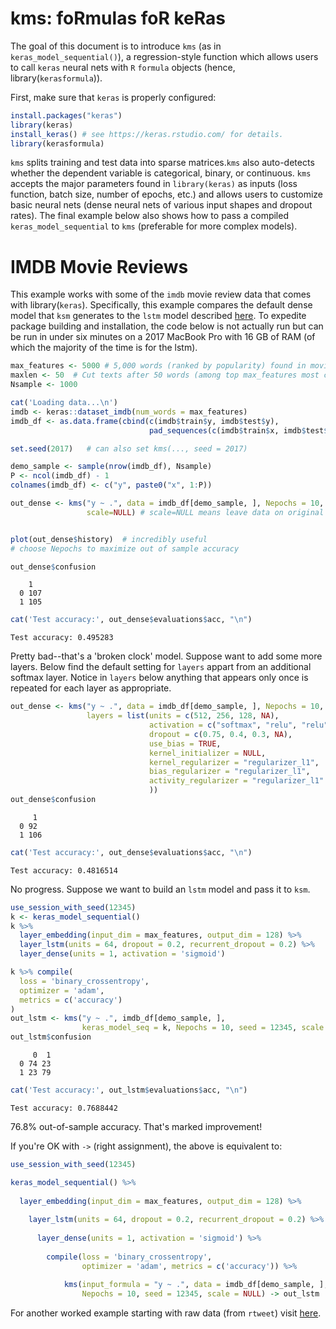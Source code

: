 kms: foRmulas foR keRas
================

The goal of this document is to introduce `kms` (as in `keras_model_sequential()`), a regression-style function which allows users to call `keras` neural nets with `R` `formula` objects (hence, library(`kerasformula`)).

First, make sure that `keras` is properly configured:

``` r
install.packages("keras")
library(keras)
install_keras() # see https://keras.rstudio.com/ for details. 
library(kerasformula)
```

`kms` splits training and test data into sparse matrices.`kms` also auto-detects whether the dependent variable is categorical, binary, or continuous. `kms` accepts the major parameters found in `library(keras)` as inputs (loss function, batch size, number of epochs, etc.) and allows users to customize basic neural nets (dense neural nets of various input shapes and dropout rates). The final example below also shows how to pass a compiled `keras_model_sequential` to `kms` (preferable for more complex models).

IMDB Movie Reviews
==================

This example works with some of the `imdb` movie review data that comes with library(`keras`). Specifically, this example compares the default dense model that `ksm` generates to the `lstm` model described [here](https://keras.rstudio.com/articles/examples/imdb_lstm.html). To expedite package building and installation, the code below is not actually run but can be run in under six minutes on a 2017 MacBook Pro with 16 GB of RAM (of which the majority of the time is for the lstm).

``` r
max_features <- 5000 # 5,000 words (ranked by popularity) found in movie reviews
maxlen <- 50  # Cut texts after 50 words (among top max_features most common words) 
Nsample <- 1000 

cat('Loading data...\n')
imdb <- keras::dataset_imdb(num_words = max_features)
imdb_df <- as.data.frame(cbind(c(imdb$train$y, imdb$test$y),
                               pad_sequences(c(imdb$train$x, imdb$test$x))))

set.seed(2017)   # can also set kms(..., seed = 2017)

demo_sample <- sample(nrow(imdb_df), Nsample)
P <- ncol(imdb_df) - 1
colnames(imdb_df) <- c("y", paste0("x", 1:P))

out_dense <- kms("y ~ .", data = imdb_df[demo_sample, ], Nepochs = 10, 
                 scale=NULL) # scale=NULL means leave data on original scale


plot(out_dense$history)  # incredibly useful 
# choose Nepochs to maximize out of sample accuracy

out_dense$confusion
```

        1
      0 107
      1 105

``` r
cat('Test accuracy:', out_dense$evaluations$acc, "\n")
```

    Test accuracy: 0.495283 

Pretty bad--that's a 'broken clock' model. Suppose want to add some more layers. Below find the default setting for `layers` appart from an additional softmax layer. Notice in `layers` below anything that appears only once is repeated for each layer as appropriate.

``` r
out_dense <- kms("y ~ .", data = imdb_df[demo_sample, ], Nepochs = 10, seed=123, scale=NULL,
                 layers = list(units = c(512, 256, 128, NA), 
                               activation = c("softmax", "relu", "relu", "softmax"),
                               dropout = c(0.75, 0.4, 0.3, NA),
                               use_bias = TRUE,
                               kernel_initializer = NULL,
                               kernel_regularizer = "regularizer_l1",
                               bias_regularizer = "regularizer_l1",
                               activity_regularizer = "regularizer_l1"
                               ))
out_dense$confusion
```

         1
      0 92
      1 106

``` r
cat('Test accuracy:', out_dense$evaluations$acc, "\n")
```

    Test accuracy: 0.4816514

No progress. Suppose we want to build an `lstm` model and pass it to `ksm`.

``` r
use_session_with_seed(12345)
k <- keras_model_sequential()
k %>%
  layer_embedding(input_dim = max_features, output_dim = 128) %>% 
  layer_lstm(units = 64, dropout = 0.2, recurrent_dropout = 0.2) %>% 
  layer_dense(units = 1, activation = 'sigmoid')

k %>% compile(
  loss = 'binary_crossentropy',
  optimizer = 'adam',
  metrics = c('accuracy')
)
out_lstm <- kms("y ~ .", imdb_df[demo_sample, ], 
                keras_model_seq = k, Nepochs = 10, seed = 12345, scale = NULL)
out_lstm$confusion
```

         0  1
      0 74 23
      1 23 79

``` r
cat('Test accuracy:', out_lstm$evaluations$acc, "\n")
```

    Test accuracy: 0.7688442 

76.8% out-of-sample accuracy. That's marked improvement!

If you're OK with `->` (right assignment), the above is equivalent to:

``` r
use_session_with_seed(12345)

keras_model_sequential() %>%
  
  layer_embedding(input_dim = max_features, output_dim = 128) %>% 
  
    layer_lstm(units = 64, dropout = 0.2, recurrent_dropout = 0.2) %>% 
  
      layer_dense(units = 1, activation = 'sigmoid') %>% 
  
        compile(loss = 'binary_crossentropy', 
                optimizer = 'adam', metrics = c('accuracy')) %>%
  
            kms(input_formula = "y ~ .", data = imdb_df[demo_sample, ], 
                Nepochs = 10, seed = 12345, scale = NULL) -> out_lstm
```

For another worked example starting with raw data (from `rtweet`) visit [here](https://github.com/rdrr1990/code/blob/master/kms.md).
